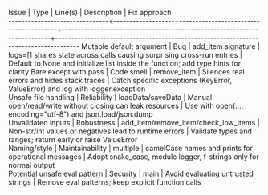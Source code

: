 Issue                          |  Type             |  Line(s)                               |  Description                                                             |  Fix approach                                                                       
-------------------------------+-------------------+----------------------------------------+--------------------------------------------------------------------------+-------------------------------------------------------------------------------------
Mutable default argument       |  Bug              |  add_item signature                    |  logs=[] shares state across calls causing surprising cross-run entries  |  Default to None and initialize list inside the function; add type hints for clarity
Bare except with pass          |  Code smell       |  remove_item                           |  Silences real errors and hides stack traces                             |  Catch specific exceptions (KeyError, ValueError) and log with logger.exception     
Unsafe file handling           |  Reliability      |  loadData/saveData                     |  Manual open/read/write without closing can leak resources               |  Use with open(..., encoding="utf-8") and json.load/json.dump                       
Unvalidated inputs             |  Robustness       |  add_item/remove_item/check_low_items  |  Non-str/int values or negatives lead to runtime errors                  |  Validate types and ranges; return early or raise ValueError                        
Naming/style                   |  Maintainability  |  multiple                              |  camelCase names and prints for operational messages                     |  Adopt snake_case, module logger, f-strings only for normal output                  
Potential unsafe eval pattern  |  Security         |  main                                  |  Avoid evaluating untrusted strings                                      |  Remove eval patterns; keep explicit function calls                                 